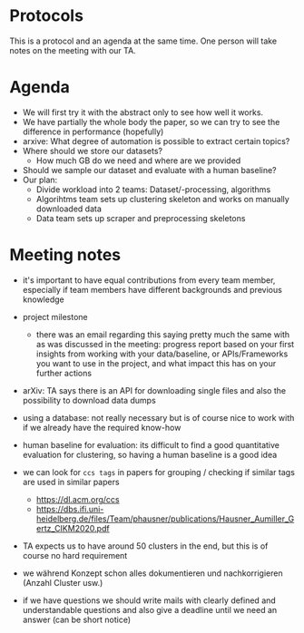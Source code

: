Protocols
===
This is a protocol and an agenda at the same time. One person will take notes on the meeting with our TA.

# Agenda
- We will first try it with the abstract only to see how well it works. 
- We have partially the whole body the paper, so we can try to see the difference in performance (hopefully)
- arxive: What degree of automation is possible to extract certain topics?
- Where should we store our datasets?
    + How much GB do we need and where are we provided
- Should we sample our dataset and evaluate with a human baseline?
- Our plan:
    + Divide workload into 2 teams: Dataset/-processing, algorithms
    + Algorihtms team sets up clustering skeleton and works on manually downloaded data
    + Data team sets up scraper and preprocessing skeletons

# Meeting notes

- it's important to have equal contributions from every team member, especially if team members have different backgrounds and previous knowledge

- project milestone 
  - there was an email regarding this saying pretty much the same with as was discussed in the meeting: progress report based on your first insights from working with your data/baseline, or APIs/Frameworks you want to use in the project, and what impact this has on your further actions

- arXiv: TA says there is an API for downloading single files and also the possibility to download data dumps

- using a database: not really necessary but is of course nice to work with if we already have the required know-how

- human baseline for evaluation: its difficult to find a good quantitative evaluation for clustering, so having a human baseline is a good idea

- we can look for `ccs tags` in papers for grouping / checking if similar tags are used in similar papers 
  - https://dl.acm.org/ccs
  - https://dbs.ifi.uni-heidelberg.de/files/Team/phausner/publications/Hausner_Aumiller_Gertz_CIKM2020.pdf
    
- TA expects us to have around 50 clusters in the end, but this is of course no hard requirement

- we    während Konzept schon alles dokumentieren und nachkorrigieren (Anzahl Cluster usw.)

- if we have questions we should write mails with clearly defined and understandable questions and also give a deadline until we need an answer (can be short notice)